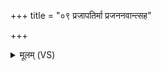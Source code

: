 +++
title = "०९ प्रजापतिर्मा प्रजननवान्त्सह"

+++
<details><summary>मूलम् (VS)</summary>

प्र॒जाप॑तिर्मा प्र॒जन॑नवान्त्स॒ह प्र॑ति॒ष्ठाया॑ ध्रु॒वाया॑ दि॒शः पा॑तु॒ तस्मि॑न्क्रमे॒ तस्मि॑ञ्छ्रये॒ तां पुरं॒ प्रैमि॑।  
स मा॑ रक्षतु॒ स मा॑ गोपायतु॒ तस्मा॑ आ॒त्मानं॒ परि॑ ददे॒ स्वाहा॑ ॥
</details>